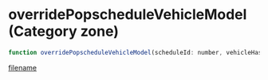 # overridePopscheduleVehicleModel (Category zone)

```js
function overridePopscheduleVehicleModel(scheduleId: number, vehicleHash: number): void
```

[filename](overridePopscheduleVehicleModel_m.md ':include')
